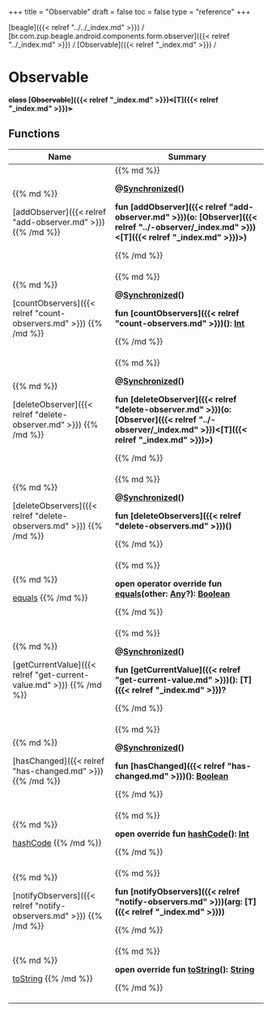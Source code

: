 +++
title = "Observable"
draft = false
toc = false
type = "reference"
+++

[beagle]({{< relref "../../_index.md" >}}) / [br.com.zup.beagle.android.components.form.observer]({{< relref "../_index.md" >}}) / [Observable]({{< relref "_index.md" >}}) / 



# Observable  
  <b>~~class~~ [~~Observable~~]({{< relref "_index.md" >}})~~<~~[T]({{< relref "_index.md" >}})~~>~~</b>   


## Functions  
<table>
  
<thead>
<tr>
<th>
Name  
</th>
<th>
Summary  
</th>
  
</tr>
</thead>
<tbody>
<tr>
<td>
{{% md %}}

[addObserver]({{< relref "add-observer.md" >}})
{{% /md %}}
</td>
<td>
{{% md %}}

  
<b>@[Synchronized](https://kotlinlang.org/api/latest/jvm/stdlib/kotlin.jvm/-synchronized/index.html)()  
  
fun [addObserver]({{< relref "add-observer.md" >}})(o: [Observer]({{< relref "../-observer/_index.md" >}})<[T]({{< relref "_index.md" >}})>)</b>  



{{% /md %}}
</td>
</tr>

<tr>
<td>
{{% md %}}

[countObservers]({{< relref "count-observers.md" >}})
{{% /md %}}
</td>
<td>
{{% md %}}

  
<b>@[Synchronized](https://kotlinlang.org/api/latest/jvm/stdlib/kotlin.jvm/-synchronized/index.html)()  
  
fun [countObservers]({{< relref "count-observers.md" >}})(): [Int](https://kotlinlang.org/api/latest/jvm/stdlib/kotlin/-int/index.html)</b>  



{{% /md %}}
</td>
</tr>

<tr>
<td>
{{% md %}}

[deleteObserver]({{< relref "delete-observer.md" >}})
{{% /md %}}
</td>
<td>
{{% md %}}

  
<b>@[Synchronized](https://kotlinlang.org/api/latest/jvm/stdlib/kotlin.jvm/-synchronized/index.html)()  
  
fun [deleteObserver]({{< relref "delete-observer.md" >}})(o: [Observer]({{< relref "../-observer/_index.md" >}})<[T]({{< relref "_index.md" >}})>)</b>  



{{% /md %}}
</td>
</tr>

<tr>
<td>
{{% md %}}

[deleteObservers]({{< relref "delete-observers.md" >}})
{{% /md %}}
</td>
<td>
{{% md %}}

  
<b>@[Synchronized](https://kotlinlang.org/api/latest/jvm/stdlib/kotlin.jvm/-synchronized/index.html)()  
  
fun [deleteObservers]({{< relref "delete-observers.md" >}})()</b>  



{{% /md %}}
</td>
</tr>

<tr>
<td>
{{% md %}}

[equals](https://kotlinlang.org/api/latest/jvm/stdlib/kotlin/-any/equals.html)
{{% /md %}}
</td>
<td>
{{% md %}}

  
<b>open operator override fun [equals](https://kotlinlang.org/api/latest/jvm/stdlib/kotlin/-any/equals.html)(other: [Any](https://kotlinlang.org/api/latest/jvm/stdlib/kotlin/-any/index.html)?): [Boolean](https://kotlinlang.org/api/latest/jvm/stdlib/kotlin/-boolean/index.html)</b>  



{{% /md %}}
</td>
</tr>

<tr>
<td>
{{% md %}}

[getCurrentValue]({{< relref "get-current-value.md" >}})
{{% /md %}}
</td>
<td>
{{% md %}}

  
<b>@[Synchronized](https://kotlinlang.org/api/latest/jvm/stdlib/kotlin.jvm/-synchronized/index.html)()  
  
fun [getCurrentValue]({{< relref "get-current-value.md" >}})(): [T]({{< relref "_index.md" >}})?</b>  



{{% /md %}}
</td>
</tr>

<tr>
<td>
{{% md %}}

[hasChanged]({{< relref "has-changed.md" >}})
{{% /md %}}
</td>
<td>
{{% md %}}

  
<b>@[Synchronized](https://kotlinlang.org/api/latest/jvm/stdlib/kotlin.jvm/-synchronized/index.html)()  
  
fun [hasChanged]({{< relref "has-changed.md" >}})(): [Boolean](https://kotlinlang.org/api/latest/jvm/stdlib/kotlin/-boolean/index.html)</b>  



{{% /md %}}
</td>
</tr>

<tr>
<td>
{{% md %}}

[hashCode](https://kotlinlang.org/api/latest/jvm/stdlib/kotlin/-any/hash-code.html)
{{% /md %}}
</td>
<td>
{{% md %}}

  
<b>open override fun [hashCode](https://kotlinlang.org/api/latest/jvm/stdlib/kotlin/-any/hash-code.html)(): [Int](https://kotlinlang.org/api/latest/jvm/stdlib/kotlin/-int/index.html)</b>  



{{% /md %}}
</td>
</tr>

<tr>
<td>
{{% md %}}

[notifyObservers]({{< relref "notify-observers.md" >}})
{{% /md %}}
</td>
<td>
{{% md %}}

  
<b>fun [notifyObservers]({{< relref "notify-observers.md" >}})(arg: [T]({{< relref "_index.md" >}}))</b>  



{{% /md %}}
</td>
</tr>

<tr>
<td>
{{% md %}}

[toString](https://kotlinlang.org/api/latest/jvm/stdlib/kotlin/-any/to-string.html)
{{% /md %}}
</td>
<td>
{{% md %}}

  
<b>open override fun [toString](https://kotlinlang.org/api/latest/jvm/stdlib/kotlin/-any/to-string.html)(): [String](https://kotlinlang.org/api/latest/jvm/stdlib/kotlin/-string/index.html)</b>  



{{% /md %}}
</td>
</tr>

</tbody>
</table>

